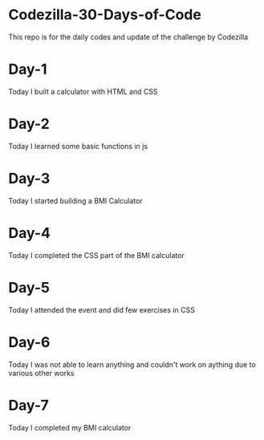 # Codezilla-30-Days-of-Code
This repo is for the daily codes and  update of the challenge by Codezilla


# Day-1 
Today I built a calculator with HTML and CSS<br>
# Day-2
Today I learned some basic functions in js<br>
# Day-3
Today I started building a BMI Calculator<br>
# Day-4
Today I completed the CSS part of the BMI calculator<br>
# Day-5 
Today I attended the event and did few exercises in CSS<br>
# Day-6
Today I was not able to learn anything and couldn't work on aything due to various other works<br>
# Day-7
Today I completed my BMI calculator<br>

